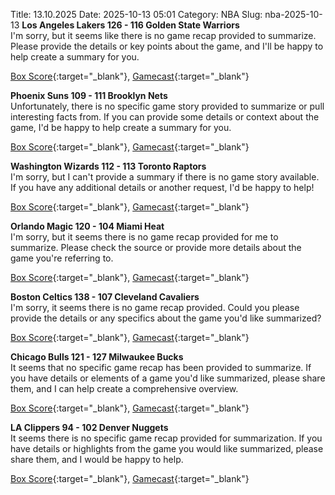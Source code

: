 Title: 13.10.2025
Date: 2025-10-13 05:01
Category: NBA 
Slug: nba-2025-10-13 
**Los Angeles Lakers 126 - 116 Golden State Warriors**  
I'm sorry, but it seems like there is no game recap provided to summarize. Please provide the details or key points about the game, and I'll be happy to help create a summary for you. 

[Box Score](/game/gsw-vs-lal-0012500004/box-score){:target="_blank"}, [Gamecast](/game/gsw-vs-lal-0012500004){:target="_blank"}<br>

**Phoenix Suns 109 - 111 Brooklyn Nets**  
Unfortunately, there is no specific game story provided to summarize or pull interesting facts from. If you can provide some details or context about the game, I'd be happy to help create a summary for you. 

[Box Score](/game/bkn-vs-phx-0012500013/box-score){:target="_blank"}, [Gamecast](/game/bkn-vs-phx-0012500013){:target="_blank"}<br>

**Washington Wizards 112 - 113 Toronto Raptors**  
I'm sorry, but I can't provide a summary if there is no game story available. If you have any additional details or another request, I'd be happy to help! 

[Box Score](/game/tor-vs-was-0012500048/box-score){:target="_blank"}, [Gamecast](/game/tor-vs-was-0012500048){:target="_blank"}<br>

**Orlando Magic 120 - 104 Miami Heat**  
I'm sorry, but it seems there is no game recap provided for me to summarize. Please check the source or provide more details about the game you're referring to. 

[Box Score](/game/mia-vs-orl-0012500049/box-score){:target="_blank"}, [Gamecast](/game/mia-vs-orl-0012500049){:target="_blank"}<br>

**Boston Celtics 138 - 107 Cleveland Cavaliers**  
I'm sorry, it seems there is no game recap provided. Could you please provide the details or any specifics about the game you'd like summarized? 

[Box Score](/game/cle-vs-bos-0012500050/box-score){:target="_blank"}, [Gamecast](/game/cle-vs-bos-0012500050){:target="_blank"}<br>

**Chicago Bulls 121 - 127 Milwaukee Bucks**  
It seems that no specific game recap has been provided to summarize. If you have details or elements of a game you'd like summarized, please share them, and I can help create a comprehensive overview. 

[Box Score](/game/mil-vs-chi-0012500051/box-score){:target="_blank"}, [Gamecast](/game/mil-vs-chi-0012500051){:target="_blank"}<br>

**LA Clippers 94 - 102 Denver Nuggets**  
It seems there is no specific game recap provided for summarization. If you have details or highlights from the game you would like summarized, please share them, and I would be happy to help. 

[Box Score](/game/den-vs-lac-0012500052/box-score){:target="_blank"}, [Gamecast](/game/den-vs-lac-0012500052){:target="_blank"}<br>

